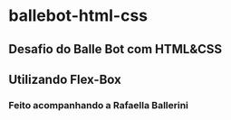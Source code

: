 # ballebot-html-css
## Desafio do Balle Bot com HTML&amp;CSS 
## Utilizando Flex-Box
### Feito acompanhando a Rafaella Ballerini
